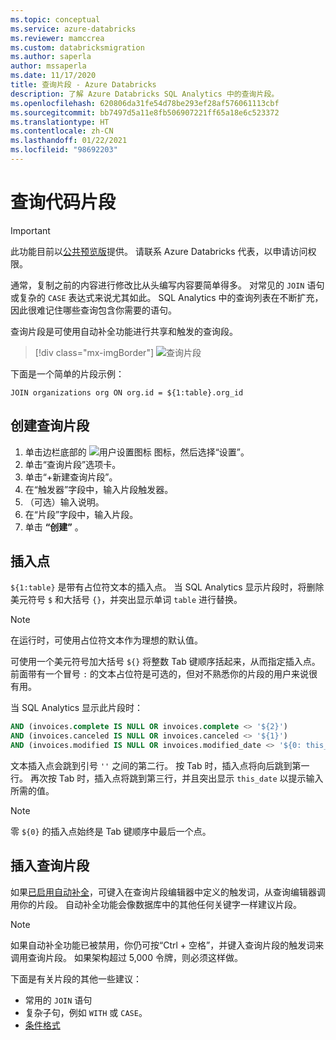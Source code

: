 ```yaml
---
ms.topic: conceptual
ms.service: azure-databricks
ms.reviewer: mamccrea
ms.custom: databricksmigration
ms.author: saperla
author: mssaperla
ms.date: 11/17/2020
title: 查询片段 - Azure Databricks
description: 了解 Azure Databricks SQL Analytics 中的查询片段。
ms.openlocfilehash: 620806da31fe54d78be293ef28af576061113cbf
ms.sourcegitcommit: bb7497d5a11e8fb506907221ff65a18e6c523372
ms.translationtype: HT
ms.contentlocale: zh-CN
ms.lasthandoff: 01/22/2021
ms.locfileid: "98692203"
---
```

# <a name="query-snippets"></a>查询代码片段

> [!IMPORTANT]
>
> 此功能目前以[公共预览版](../../../release-notes/release-types.md)提供。 请联系 Azure Databricks 代表，以申请访问权限。

通常，复制之前的内容进行修改比从头编写内容要简单得多。 对常见的 ``JOIN`` 语句或复杂的 ``CASE`` 表达式来说尤其如此。 SQL Analytics 中的查询列表在不断扩充，因此很难记住哪些查询包含你需要的语句。

查询片段是可使用自动补全功能进行共享和触发的查询段。

> [!div class="mx-imgBorder"]
> ![查询片段](../../../_static/images/sql/snippet.png)

下面是一个简单的片段示例：

```
JOIN organizations org ON org.id = ${1:table}.org_id
```

## <a name="create-a-query-snippet"></a>创建查询片段

1. 单击边栏底部的 ![用户设置图标](../../../_static/images/icons/user-settings-icon.png) 图标，然后选择“设置”。
2. 单击“查询片段”选项卡。
3. 单击“+新建查询片段”。
4. 在“触发器”字段中，输入片段触发器。
5. （可选）输入说明。
6. 在“片段”字段中，输入片段。
7. 单击 **“创建”** 。

## <a name="insertion-points"></a>插入点

``${1:table}`` 是带有占位符文本的插入点。 当 SQL Analytics 显示片段时，将删除美元符号 ``$`` 和大括号 ``{}``，并突出显示单词 ``table`` 进行替换。

> [!NOTE]
>
> 在运行时，可使用占位符文本作为理想的默认值。

可使用一个美元符号加大括号 ``${}`` 将整数 Tab 键顺序括起来，从而指定插入点。 前面带有一个冒号 ``:`` 的文本占位符是可选的，但对不熟悉你的片段的用户来说很有用。

当 SQL Analytics 显示此片段时：

```sql
AND (invoices.complete IS NULL OR invoices.complete <> '${2}')
AND (invoices.canceled IS NULL OR invoices.canceled <> '${1}')
AND (invoices.modified IS NULL OR invoices.modified_date <> '${0: this_date}')
```

文本插入点会跳到引号 ``''`` 之间的第二行。 按 Tab 时，插入点将向后跳到第一行。 再次按 Tab 时，插入点将跳到第三行，并且突出显示 ``this_date`` 以提示输入所需的值。

> [!NOTE]
>
> 零 ``${0}`` 的插入点始终是 Tab 键顺序中最后一个点。

## <a name="insert-a-query-snippet"></a>插入查询片段

如果[已启用自动补全](queries.md#auto-complete)，可键入在查询片段编辑器中定义的触发词，从查询编辑器调用你的片段。 自动补全功能会像数据库中的其他任何关键字一样建议片段。

> [!NOTE]
>
> 如果自动补全功能已被禁用，你仍可按“Ctrl + 空格”，并键入查询片段的触发词来调用查询片段。 如果架构超过 5,000 令牌，则必须这样做。

下面是有关片段的其他一些建议：

* 常用的 ``JOIN`` 语句
* 复杂子句，例如 ``WITH`` 或 ``CASE``。
* [条件格式](https://discuss.redash.io/t/conditional-formatting-general-text-formatting/1706/1)